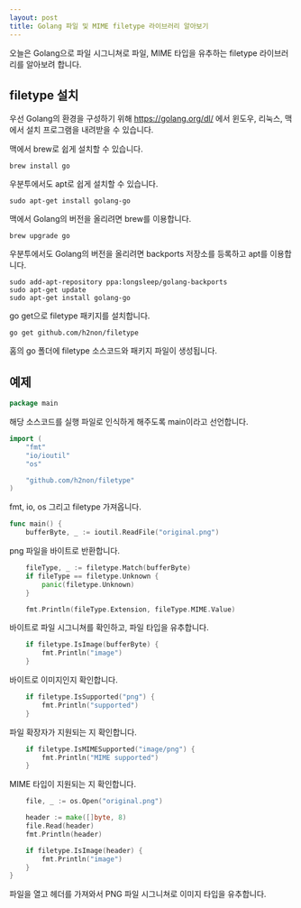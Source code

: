 ```yaml
---
layout: post
title: Golang 파일 및 MIME filetype 라이브러리 알아보기
---
```


오늘은 Golang으로 파일 시그니쳐로 파일, MIME 타입을 유추하는 filetype 라이브러리를 알아보려 합니다.

## filetype 설치

우선 Golang의 환경을 구성하기 위해 https://golang.org/dl/ 에서 윈도우, 리눅스, 맥에서 설치 프로그램을 내려받을 수 있습니다.

맥에서 brew로 쉽게 설치할 수 있습니다.

```
brew install go
```

우분투에서도 apt로 쉽게 설치할 수 있습니다.

```
sudo apt-get install golang-go
```

맥에서 Golang의 버전을 올리려면 brew를 이용합니다.

```
brew upgrade go
```

우분투에서도 Golang의 버전을 올리려면 backports 저장소를 등록하고 apt를 이용합니다.

```
sudo add-apt-repository ppa:longsleep/golang-backports
sudo apt-get update
sudo apt-get install golang-go
```

go get으로 filetype 패키지를 설치합니다.

```
go get github.com/h2non/filetype
```

홈의 go 폴더에 filetype 소스코드와 패키지 파일이 생성됩니다.

## 예제

```go
package main
```

해당 소스코드를 실행 파일로 인식하게 해주도록 main이라고 선언합니다.

```go
import (
	"fmt"
	"io/ioutil"
	"os"

	"github.com/h2non/filetype"
)
```

fmt, io, os 그리고 filetype 가져옵니다.

```go
func main() {
	bufferByte, _ := ioutil.ReadFile("original.png")
```

png 파일을 바이트로 반환합니다.

```go
	fileType, _ := filetype.Match(bufferByte)
	if fileType == filetype.Unknown {
		panic(filetype.Unknown)
	}

	fmt.Println(fileType.Extension, fileType.MIME.Value)
```

바이트로 파일 시그니쳐를 확인하고, 파일 타입을 유추합니다.

```go
	if filetype.IsImage(bufferByte) {
		fmt.Println("image")
	}
```

바이트로 이미지인지 확인합니다.

```go
	if filetype.IsSupported("png") {
		fmt.Println("supported")
	}
```

파일 확장자가 지원되는 지 확인합니다.

```go
	if filetype.IsMIMESupported("image/png") {
		fmt.Println("MIME supported")
	}
```

MIME 타입이 지원되는 지 확인합니다.

```go
	file, _ := os.Open("original.png")

	header := make([]byte, 8)
	file.Read(header)
	fmt.Println(header)

	if filetype.IsImage(header) {
		fmt.Println("image")
	}
}
```

파일을 열고 헤더를 가져와서 PNG 파일 시그니쳐로 이미지 타입을 유추합니다.